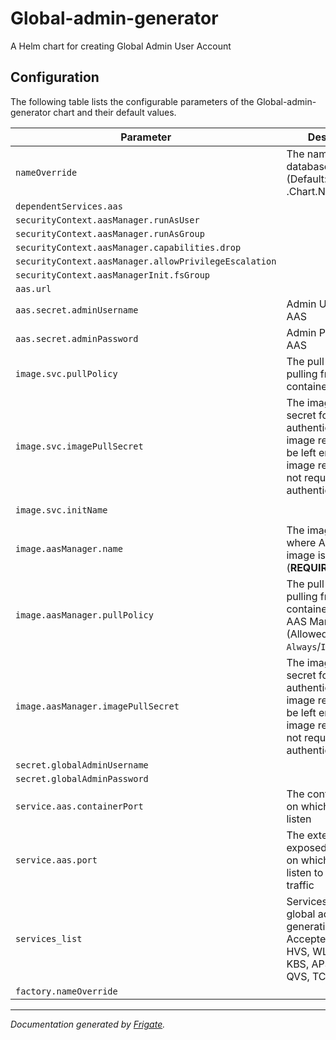 
Global-admin-generator
===========

A Helm chart for creating Global Admin User Account


## Configuration

The following table lists the configurable parameters of the Global-admin-generator chart and their default values.

| Parameter                | Description             | Default        |
| ------------------------ | ----------------------- | -------------- |
| `nameOverride` | The name for FDS database chart (Default: .Chart.Name) | `""` |
| `dependentServices.aas` |  | `"aas"` |
| `securityContext.aasManager.runAsUser` |  | `1001` |
| `securityContext.aasManager.runAsGroup` |  | `1001` |
| `securityContext.aasManager.capabilities.drop` |  | `["all"]` |
| `securityContext.aasManager.allowPrivilegeEscalation` |  | `false` |
| `securityContext.aasManagerInit.fsGroup` |  | `1001` |
| `aas.url` |  | `null` |
| `aas.secret.adminUsername` | Admin Username for AAS | `null` |
| `aas.secret.adminPassword` | Admin Password for AAS | `null` |
| `image.svc.pullPolicy` | The pull policy for pulling from container registry | `"Always"` |
| `image.svc.imagePullSecret` | The image pull secret for authenticating with image registry, can be left empty if image registry does not require authentication | `null` |
| `image.svc.initName` |  | `"<user input>"` |
| `image.aasManager.name` | The image registry where AAS Manager image is pushed<br> (**REQUIRED**) | `"<user input>"` |
| `image.aasManager.pullPolicy` | The pull policy for pulling from container registry for AAS Manager<br> (Allowed values: `Always`/`IfNotPresent`) | `"Always"` |
| `image.aasManager.imagePullSecret` | The image pull secret for authenticating with image registry, can be left empty if image registry does not require authentication | `null` |
| `secret.globalAdminUsername` |  | `null` |
| `secret.globalAdminPassword` |  | `null` |
| `service.aas.containerPort` | The containerPort on which AAS can listen | `8444` |
| `service.aas.port` | The externally exposed NodePort on which AAS can listen to external traffic | `30444` |
| `services_list` | Services list for global admin token generation. Accepted values HVS, WLS, WLA, KBS, APS, FDS, TA, QVS, TCS, FDA | `[null, null]` |
| `factory.nameOverride` |  | `""` |



---
_Documentation generated by [Frigate](https://frigate.readthedocs.io)._

